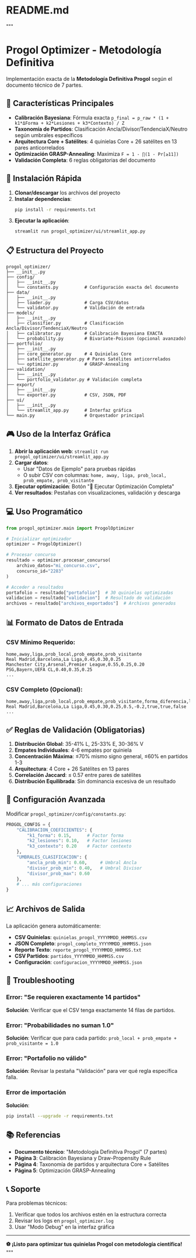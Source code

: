 # README.md
"""
# Progol Optimizer - Metodología Definitiva

Implementación exacta de la **Metodología Definitiva Progol** según el documento técnico de 7 partes.

## 🎯 Características Principales

- **Calibración Bayesiana**: Fórmula exacta `p_final = p_raw * (1 + k1*ΔForma + k2*Lesiones + k3*Contexto) / Z`
- **Taxonomía de Partidos**: Clasificación Ancla/Divisor/TendenciaX/Neutro según umbrales específicos
- **Arquitectura Core + Satélites**: 4 quinielas Core + 26 satélites en 13 pares anticorrelados
- **Optimización GRASP-Annealing**: Maximiza `F = 1 - ∏(1 - Pr[≥11])`
- **Validación Completa**: 6 reglas obligatorias del documento

## 🚀 Instalación Rápida

1. **Clonar/descargar** los archivos del proyecto
2. **Instalar dependencias**:
   ```bash
   pip install -r requirements.txt
   ```
3. **Ejecutar la aplicación**:
   ```bash
   streamlit run progol_optimizer/ui/streamlit_app.py
   ```

## 📋 Estructura del Proyecto

```
progol_optimizer/
├── __init__.py
├── config/
│   ├── __init__.py
│   └── constants.py          # Configuración exacta del documento
├── data/
│   ├── __init__.py
│   ├── loader.py             # Carga CSV/datos
│   └── validator.py          # Validación de entrada
├── models/
│   ├── __init__.py
│   ├── classifier.py         # Clasificación Ancla/Divisor/TendenciaX/Neutro
│   ├── calibrator.py         # Calibración Bayesiana EXACTA
│   └── probability.py        # Bivariate-Poisson (opcional avanzado)
├── portfolio/
│   ├── __init__.py
│   ├── core_generator.py     # 4 Quinielas Core
│   ├── satellite_generator.py # Pares Satélites anticorrelados
│   └── optimizer.py          # GRASP-Annealing
├── validation/
│   ├── __init__.py
│   └── portfolio_validator.py # Validación completa
├── export/
│   ├── __init__.py
│   └── exporter.py           # CSV, JSON, PDF
├── ui/
│   ├── __init__.py
│   └── streamlit_app.py      # Interfaz gráfica
└── main.py                   # Orquestador principal
```

## 🎮 Uso de la Interfaz Gráfica

1. **Abrir la aplicación web**: `streamlit run progol_optimizer/ui/streamlit_app.py`
2. **Cargar datos**: 
   - Usar "Datos de Ejemplo" para pruebas rápidas
   - O subir CSV con columnas: `home, away, liga, prob_local, prob_empate, prob_visitante`
3. **Ejecutar optimización**: Botón "🚀 Ejecutar Optimización Completa"
4. **Ver resultados**: Pestañas con visualizaciones, validación y descarga

## 💻 Uso Programático

```python
from progol_optimizer.main import ProgolOptimizer

# Inicializar optimizador
optimizer = ProgolOptimizer()

# Procesar concurso
resultado = optimizer.procesar_concurso(
    archivo_datos="mi_concurso.csv",
    concurso_id="2283"
)

# Acceder a resultados
portafolio = resultado["portafolio"]  # 30 quinielas optimizadas
validacion = resultado["validacion"]  # Resultado de validación
archivos = resultado["archivos_exportados"]  # Archivos generados
```

## 📊 Formato de Datos de Entrada

### CSV Mínimo Requerido:
```csv
home,away,liga,prob_local,prob_empate,prob_visitante
Real Madrid,Barcelona,La Liga,0.45,0.30,0.25
Manchester City,Arsenal,Premier League,0.55,0.25,0.20
PSG,Bayern,UEFA CL,0.40,0.35,0.25
...
```

### CSV Completo (Opcional):
```csv
home,away,liga,prob_local,prob_empate,prob_visitante,forma_diferencia,lesiones_impact,es_final,es_derbi,es_playoff
Real Madrid,Barcelona,La Liga,0.45,0.30,0.25,0.5,-0.2,true,true,false
...
```

## ✅ Reglas de Validación (Obligatorias)

1. **Distribución Global**: 35-41% L, 25-33% E, 30-36% V
2. **Empates Individuales**: 4-6 empates por quiniela
3. **Concentración Máxima**: ≤70% mismo signo general, ≤60% en partidos 1-3
4. **Arquitectura**: 4 Core + 26 Satélites en 13 pares
5. **Correlación Jaccard**: ≤ 0.57 entre pares de satélites
6. **Distribución Equilibrada**: Sin dominancia excesiva de un resultado

## 🔧 Configuración Avanzada

Modificar `progol_optimizer/config/constants.py`:

```python
PROGOL_CONFIG = {
    "CALIBRACION_COEFICIENTES": {
        "k1_forma": 0.15,      # Factor forma
        "k2_lesiones": 0.10,   # Factor lesiones
        "k3_contexto": 0.20    # Factor contexto
    },
    "UMBRALES_CLASIFICACION": {
        "ancla_prob_min": 0.60,     # Umbral Ancla
        "divisor_prob_min": 0.40,   # Umbral Divisor
        "divisor_prob_max": 0.60
    },
    # ... más configuraciones
}
```

## 📈 Archivos de Salida

La aplicación genera automáticamente:

- **CSV Quinielas**: `quinielas_progol_YYYYMMDD_HHMMSS.csv`
- **JSON Completo**: `progol_completo_YYYYMMDD_HHMMSS.json`
- **Reporte Texto**: `reporte_progol_YYYYMMDD_HHMMSS.txt`
- **CSV Partidos**: `partidos_YYYYMMDD_HHMMSS.csv`
- **Configuración**: `configuracion_YYYYMMDD_HHMMSS.json`

## 🐛 Troubleshooting

### Error: "Se requieren exactamente 14 partidos"
**Solución**: Verificar que el CSV tenga exactamente 14 filas de partidos.

### Error: "Probabilidades no suman 1.0"
**Solución**: Verificar que para cada partido: `prob_local + prob_empate + prob_visitante = 1.0`

### Error: "Portafolio no válido"
**Solución**: Revisar la pestaña "Validación" para ver qué regla específica falla.

### Error de importación
**Solución**: 
```bash
pip install --upgrade -r requirements.txt
```

## 📚 Referencias

- **Documento técnico**: "Metodología Definitiva Progol" (7 partes)
- **Página 3**: Calibración Bayesiana y Draw-Propensity Rule
- **Página 4**: Taxonomía de partidos y arquitectura Core + Satélites
- **Página 5**: Optimización GRASP-Annealing

## 📞 Soporte

Para problemas técnicos:
1. Verificar que todos los archivos estén en la estructura correcta
2. Revisar los logs en `progol_optimizer.log`
3. Usar "Modo Debug" en la interfaz gráfica

---

**⚽ ¡Listo para optimizar tus quinielas Progol con metodología científica!**
"""
